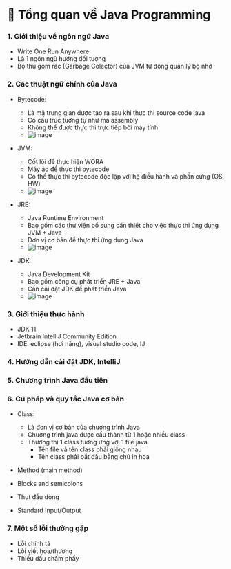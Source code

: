 
# :jigsaw: Tổng quan về Java Programming
### 1. Giới thiệu về ngôn ngữ Java
- Write One Run Anywhere
- Là 1 ngôn ngữ hướng đối tượng
- Bộ thu gom rác (Garbage Colector) của JVM tự động quản lý bộ nhớ
### 2. Các thuật ngữ chính của Java
- Bytecode:
  * Là mã trung gian được tạo ra sau khi thực thi source code java
  * Có cấu trúc tương tự như mã assembly
  * Không thể được thực thi trực tiếp bởi máy tính
  * ![image](https://github.com/thanhngan22/hackathon-backend-rookie/assets/93416202/b9b9409a-b9ea-423f-beb7-8230127e86c0)

- JVM:
  * Cốt lõi để thực hiện WORA
  * Máy ảo để thực thi bytecode
  * Có thể thực thi bytecode độc lập với hệ điều hành và phần cứng (OS, HW)
  * ![image](https://github.com/thanhngan22/hackathon-backend-rookie/assets/93416202/94536042-1dda-4e70-bf9c-75e511dfaca7)

- JRE:
  * Java Runtime Environment 
  * Bao gồm các thư viện bổ sung cần thiết cho việc thực thi ứng dụng JVM + Java
  * Đơn vị cơ bản để thực thi ứng dụng Java
  * ![image](https://github.com/thanhngan22/hackathon-backend-rookie/assets/93416202/dde334ec-ebb1-4c01-821a-b3cf40152246)

- JDK:
  * Java Development Kit
  * Bao gồm công cụ phát triển JRE + Java
  * Cần cài đặt JDK để phát triển Java
  * ![image](https://github.com/thanhngan22/hackathon-backend-rookie/assets/93416202/48ebfcda-5ea3-408b-9c7d-89ac60b2dc94)

### 3. Giới thiệu thực hành
- JDK 11
- Jetbrain IntelliJ Community Edition
- IDE: eclipse (hơi nặng), visual studio code, IJ

### 4. Hướng dẫn cài đặt JDK, IntelliJ

### 5. Chương trình Java đầu tiên

### 6. Cú pháp và quy tắc Java cơ bản
- Class:
  * Là đơn vị cơ bản của chương trình Java
  * Chương trình java được cấu thành từ 1 hoặc nhiều class
  * Thường thì 1 class tương ứng với 1 file java
    + Tên file và tên class phải giống nhau
    + Tên class phải bắt đầu bằng chữ in hoa
      
- Method (main method)
- Blocks and semicolons
- Thụt đầu dòng
- Standard Input/Output

### 7. Một số lỗi thường gặp
- Lỗi chính tả
- Lỗi viết hoa/thường
- Thiếu dấu chấm phẩy
  
